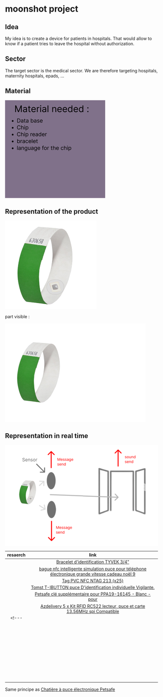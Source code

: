 # moonshot project

## Idea

My idea is to create a device for patients in hospitals. That would allow to know if a patient tries to leave the hospital without authorization.

## Sector

The target sector is the medical sector. We are therefore targeting hospitals, maternity hospitals, epads, …

## Material

![image2](image/image2.png)

## Representation of the product

![image1](image/image1.png)

part visible :

![image](image/image.png)

## Representation in real time

![image3](image/image3.2.png)
<!--Not captor is sensor -->

| resaerch| link |
|:---:|:----:|
|  | [Bracelet d'identification TYVEK 3/4"](https://www.wristbands.fr/merchant/bracelets-identification-tyvek-34/100/?gclid=Cj0KCQiAgOefBhDgARIsAMhqXA6p03VUevSETxFqBeWzfHYHWVb-E3vTv7GATYqdD8oVhlFS11C7glAaAvPFEALw_wcB)  |
|  | [bague nfc intelligente simulation puce pour téléphone électronique grande vitesse cadeau noël 9](https://www.cdiscount.com/telephonie/accessoires-portable-gsm/bague-nfc-intelligente-simulation-puce-pour-teleph/f-1442044-ywe7755760470022.html?idOffre=1695333593&cid=search_pla&cm_mmc=PLA!COR!!MP!17321694237!m257905728_pYWE7755760470022-1695333593_l9109587_tpla-294682000766_&gclid=Cj0KCQiAgOefBhDgARIsAMhqXA45hVJ0BH9SnOu7EcsmwXWYxA3LVm7R6f1InoCCAx8NByYswTbKfmgaAtuLEALw_wcB)  |
|  |  [Tag PVC NFC NTAG 213 (x25)](https://www.barcoda.fr/143911-tag-pvc-nfc-ntag-213.html) |
|  |  [Tomst T-IBUTTON puce D'identification individuelle Vigilante.](https://www.google.com/shopping/product/5161846610973118022?q=petit+puce+electronique&rlz=1C1GCEA_enFR1025FR1025&sxsrf=AJOqlzVerB6W71d9D0NWi3WL3VabqyOatQ:1677331558130&biw=960&bih=392&dpr=1.5&prds=eto:9031401290636662393_0,pid:10643921758077952976&sa=X&ved=0ahUKEwj4uruB47D9AhWuTaQEHQEeBGIQ8wIIlA0) |
|  | [Petsafe clé supplémentaire pour PPA19-16145 - Blanc - pour](https://www.google.com/shopping/product/13632491444528934159?q=petit+puce+electronique&rlz=1C1GCEA_enFR1025FR1025&sxsrf=AJOqlzVerB6W71d9D0NWi3WL3VabqyOatQ:1677331558130&biw=960&bih=392&dpr=1.5&prds=eto:7153973137217946132_0,pid:12114368639612798793,rsk:PC_6375565438259048380&sa=X&ved=0ahUKEwj4uruB47D9AhWuTaQEHQEeBGIQ8gIIyQ0oAA)  |
|  |  [Azdelivery 5 x Kit RFID RC522 lecteur, puce et carte 13.56MHz spi Compatible](https://www.google.com/shopping/product/10494187643556233939?q%3Dpetit%2Bpuce%2Belectronique%26rlz%3D1C1GCEA_enFR1025FR1025%26sxsrf%3DAJOqlzVerB6W71d9D0NWi3WL3VabqyOatQ%3A1677331558130%26biw%3D960%26bih%3D392%26dpr%3D1.5%26prds%3Deto%3A11929282744985730928_0%2Cpid%3A4186780214825409048%2Crsk%3APC_2438712341516735826%26sa%3DX%26ved%3D0ahUKEwj4uruB47D9AhWuTaQEHQEeBGIQ8wII3Q0) |
<!---|  |   |
|  |   |
|  |   |
|  |   |
|  |   |
|  |   |
|  |   |
|  |   |
|  |   |
|  |   |
|  |   |
|  |   |
|  |   |
|  |   |
|  |   |
|  |   |
|  |   |
|  |   |
|  |   |
|  |   |
|  |   |
|  |   |
|  |   |
|  |   |
|  |   |
|  |   |
|  |   |
|  |   |
|  |   |
|  |   |
|  |   |
|  |   |
|  |   |
|  |   |
|  |   |
|  |   |
|  |   |
|  |   |
|  |   |-->




Same principe as [Chatière à puce électronique Petsafe](https://www.google.com/shopping/product/7712606336368844363?q=petit+puce+electronique&rlz=1C1GCEA_enFR1025FR1025&sxsrf=AJOqlzVerB6W71d9D0NWi3WL3VabqyOatQ:1677331558130&biw=960&bih=392&dpr=1.5&prds=eto:7841228131257221809_0,pid:6201393743964348030,rsk:PC_6552024401063025065&sa=X&ved=0ahUKEwj4uruB47D9AhWuTaQEHQEeBGIQ8wIIlQo)